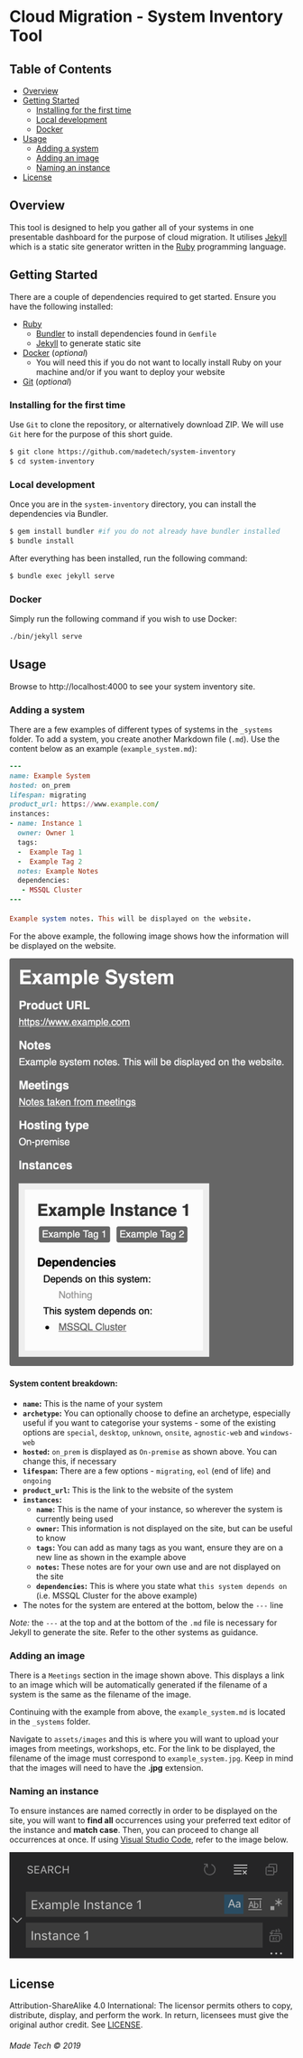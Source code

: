 # Cloud Migration - System Inventory Tool

## Table of Contents

- [Overview](#overview)
- [Getting Started](#getting-started)
  - [Installing for the first time](#installing-for-the-first-time)
  - [Local development](#local-development)
  - [Docker](#docker)
- [Usage](#usage)
  - [Adding a system](#adding-a-system)
  - [Adding an image](#adding-an-image)
  - [Naming an instance](#naming-an-instance)
- [License](#license)

## Overview

This tool is designed to help you gather all of your systems in one presentable dashboard for the purpose of cloud migration. It utilises [Jekyll](https://jekyllrb.com) which is a static site generator written in the [Ruby](https://www.ruby-lang.org) programming language.

## Getting Started

There are a couple of dependencies required to get started. Ensure you have the following installed:

- [Ruby](https://www.ruby-lang.org)
  - [Bundler](https://bundler.io) to install dependencies found in `Gemfile`
  - [Jekyll](https://jekyllrb.com) to generate static site
- [Docker](https://www.docker.com) (_optional_)
  - You will need this if you do not want to locally install Ruby on your machine and/or if you want to deploy your website
- [Git](https://git-scm.com) (_optional_)

### Installing for the first time

Use `Git` to clone the repository, or alternatively download ZIP. We will use `Git` here for the purpose of this short guide.

```bash
$ git clone https://github.com/madetech/system-inventory
$ cd system-inventory
```

### Local development

Once you are in the `system-inventory` directory, you can install the dependencies via Bundler.

```bash
$ gem install bundler #if you do not already have bundler installed
$ bundle install
```

After everything has been installed, run the following command:

```bash
$ bundle exec jekyll serve
```

### Docker

Simply run the following command if you wish to use Docker:

```bash
./bin/jekyll serve
```

## Usage

Browse to http://localhost:4000 to see your system inventory site.

### Adding a system

There are a few examples of different types of systems in the `_systems` folder. To add a system, you create another Markdown file (`.md`). Use the content below as an example (`example_system.md`):

```ruby
---
name: Example System
hosted: on_prem
lifespan: migrating
product_url: https://www.example.com/
instances:
- name: Instance 1
  owner: Owner 1
  tags:
  -  Example Tag 1
  -  Example Tag 2
  notes: Example Notes
  dependencies:
   - MSSQL Cluster
---

Example system notes. This will be displayed on the website.
```
For the above example, the following image shows how the information will be displayed on the website.

![system](./images/example_system.png)

#### System content breakdown:

- **`name`:** This is the name of your system
- **`archetype`:** You can optionally choose to define an archetype, especially useful if you want to categorise your systems - some of the existing options are `special`, `desktop`, `unknown`, `onsite`, `agnostic-web` and `windows-web`
- **`hosted`:** `on_prem` is displayed as `On-premise` as shown above. You can change this, if necessary
- **`lifespan`:** There are a few options - `migrating`, `eol` (end of life) and `ongoing`
- **`product_url`:** This is the link to the website of the system
- **`instances`:**
  - **`name`:** This is the name of your instance, so wherever the system is currently being used
  - **`owner`:** This information is not displayed on the site, but can be useful to know
  - **`tags`:** You can add as many tags as you want, ensure they are on a new line as shown in the example above
  - **`notes`:** These notes are for your own use and are not displayed on the site
  - **`dependencies`:** This is where you state what `this system depends on` (i.e. MSSQL Cluster for the above example)
- The notes for the system are entered at the bottom, below the `---` line

_Note:_ the `---` at the top and at the bottom of the `.md` file is necessary for Jekyll to generate the site. Refer to the other systems as guidance.

### Adding an image

There is a `Meetings` section in the image shown above. This displays a link to an image which will be automatically generated if the filename of a system is the same as the filename of the image.

Continuing with the example from above, the `example_system.md` is located in the `_systems` folder.

Navigate to `assets/images` and this is where you will want to upload your images from meetings, workshops, etc. For the link to be displayed, the filename of the image must correspond to `example_system.jpg`. Keep in mind that the images will need to have the **.jpg** extension.

### Naming an instance

To ensure instances are named correctly in order to be displayed on the site, you will want to **find all** occurrences using your preferred text editor of the instance and **match case**. Then, you can proceed to change all occurrences at once. If using [Visual Studio Code](https://code.visualstudio.com), refer to the image below.

![search](./images/search.png)

## License

Attribution-ShareAlike 4.0 International: The licensor permits others to copy, distribute, display, and perform the work. In return, licensees must give the original author credit. See [LICENSE](./LICENSE).

###### Made Tech &copy; 2019
